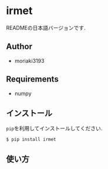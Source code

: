 # irmet
READMEの日本語バージョンです.

## Author
+ moriaki3193

## Requirements
+ numpy

## インストール
`pip`を利用してインストールしてください.

```
$ pip install irmet
```

## 使い方
